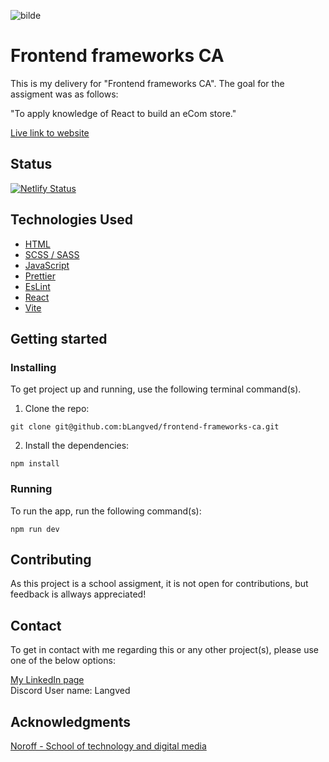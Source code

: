 ![bilde](https://github.com/bLangved/frontend-frameworks-ca/assets/101604131/13b6fe98-140e-4266-a24c-39b04b8b1776)

# Frontend frameworks CA
This is my delivery for "Frontend frameworks CA". The goal for the assigment was as follows:

"To apply knowledge of React to build an eCom store."

[Live link to website](https://bhlweb-ecommerce.netlify.app)

## Status
[![Netlify Status](https://api.netlify.com/api/v1/badges/32735433-8365-47aa-ae6a-e1dfbb9e0987/deploy-status)](https://app.netlify.com/sites/bhlweb-ecommerce/deploys)

## Technologies Used

- [HTML](https://developer.mozilla.org/en-US/docs/Web/HTML)
- [SCSS / SASS](https://sass-lang.com/)
- [JavaScript](https://www.javascript.com/)
- [Prettier](https://prettier.io/)
- [EsLint](https://eslint.org/)
- [React](https://react.dev/)
- [Vite](https://vitejs.dev/)

## Getting started
### Installing
To get project up and running, use the following terminal command(s). 

1. Clone the repo:

```
git clone git@github.com:bLangved/frontend-frameworks-ca.git
```

2. Install the dependencies:

```
npm install
```

### Running

To run the app, run the following command(s):

```
npm run dev
```

## Contributing

As this project is a school assigment, it is not open for contributions, but feedback is allways appreciated!

## Contact

To get in contact with me regarding this or any other project(s), please use one of the below options:

[My LinkedIn page](https://www.linkedin.com/in/bj%C3%B8rnar-heian-langved-23157b246/)
<br>
Discord User name: Langved

## Acknowledgments

[Noroff - School of technology and digital media](https://www.noroff.no/en)
